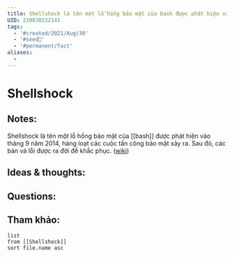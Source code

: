 ```yaml
---
title: Shellshock là tên một lỗ hổng bảo mật của bash được phát hiện vào tháng 9 năm 2014
UID: 210830222141
tags:
  - '#created/2021/Aug/30'
  - '#seed🥜'
  - '#permanent/fact'
aliases:
  - 
---
```

# Shellshock

## Notes:
Shellshock là tên một lỗ hổng bảo mật của [[bash]] được phát hiện vào tháng 9 năm 2014, hàng loạt các cuộc tấn công bảo mật xảy ra. Sau đó, các bản vá lỗi được ra đời để khắc phục. ([wiki](https://www.codehub.com.vn/Bash-va-Shell-khac-nhau-nhu-the-nao))

## Ideas & thoughts:

## Questions:


## Tham khảo:
```dataview
list
from [[Shellshock]]
sort file.name asc
```